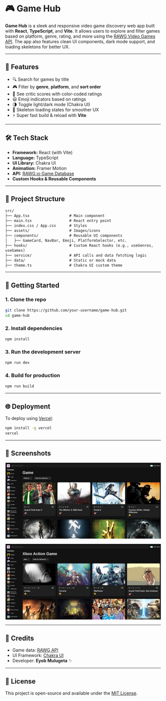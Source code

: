 # 🎮 Game Hub

**Game Hub** is a sleek and responsive video game discovery web app built with **React**, **TypeScript**, and **Vite**. It allows users to explore and filter games based on platform, genre, rating, and more using the [RAWG Video Games API](https://rawg.io/apidocs). The app also features clean UI components, dark mode support, and loading skeletons for better UX.

---

## 🧠 Features

- 🔍 Search for games by title
- 🎮 Filter by **genre**, **platform**, and **sort order**
- 🧮 See critic scores with color-coded ratings
- 😃 Emoji indicators based on ratings
- 🌗 Toggle light/dark mode (Chakra UI)
- 🔄 Skeleton loading states for smoother UX
- ⚡ Super fast build & reload with **Vite**

---

## 🛠 Tech Stack

- **Framework:** React (with Vite)
- **Language:** TypeScript
- **UI Library:** Chakra UI
- **Animation:** Framer Motion
- **API:** [RAWG.io Game Database](https://rawg.io)
- **Custom Hooks & Reusable Components**

---

## 📁 Project Structure

```
src/
├── App.tsx                  # Main component
├── main.tsx                 # React entry point
├── index.css / App.css      # Styles
├── assets/                  # Images/icons
├── components/              # Reusable UI components
│   ├── GameCard, NavBar, Emoji, PlatformSelector, etc.
├── hooks/                   # Custom React hooks (e.g., useGenres, useGames)
├── service/                 # API calls and data fetching logic
├── data/                    # Static or mock data
├── theme.ts                 # Chakra UI custom theme
```

---

## 🚀 Getting Started

### 1. Clone the repo
```bash
git clone https://github.com/your-username/game-hub.git
cd game-hub
```

### 2. Install dependencies
```bash
npm install
```

### 3. Run the development server
```bash
npm run dev
```

### 4. Build for production
```bash
npm run build
```

---

## 🌐 Deployment

To deploy using [Vercel](https://vercel.com):

```bash
npm install -g vercel
vercel
```

---

## 📸 Screenshots

![Game Hub UI](/screenshots/Screenshot-0.png)

![Game Hub UI](./screenshots/Screenshot-1.png)


---

## 📌 Credits

- Game data: [RAWG API](https://rawg.io/apidocs)
- UI Framework: [Chakra UI](https://chakra-ui.com/)
- Developer: **Eyob Mulugeta** ✨

---

## 📝 License

This project is open-source and available under the [MIT License](LICENSE).
